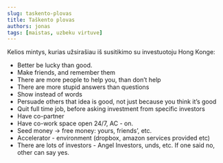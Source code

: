 ```yaml
---
slug: taskento-plovas
title: Taškento plovas
authors: jonas
tags: [maistas, uzbeku virtuve]
---
```


Kelios mintys, kurias užsirašiau iš susitikimo su investuotoju Hong Konge:

- Better be lucky than good.
- Make friends, and remember them
- There are more people to help you, than don’t help
- There are more stupid answers than questions
- Show instead of words
- Persuade others that idea is good, not just because you think it’s good
- Quit full time job, before asking investment from specific investors
- Have co-partner
- Have co-work space open 24/7, AC - on.
- Seed money -> free money: yours, friends’, etc.
- Accelerator - environment (dropbox, amazon services provided etc)
- There are lots of investors - Angel Investors, unds, etc. If one said no, other can say yes.
